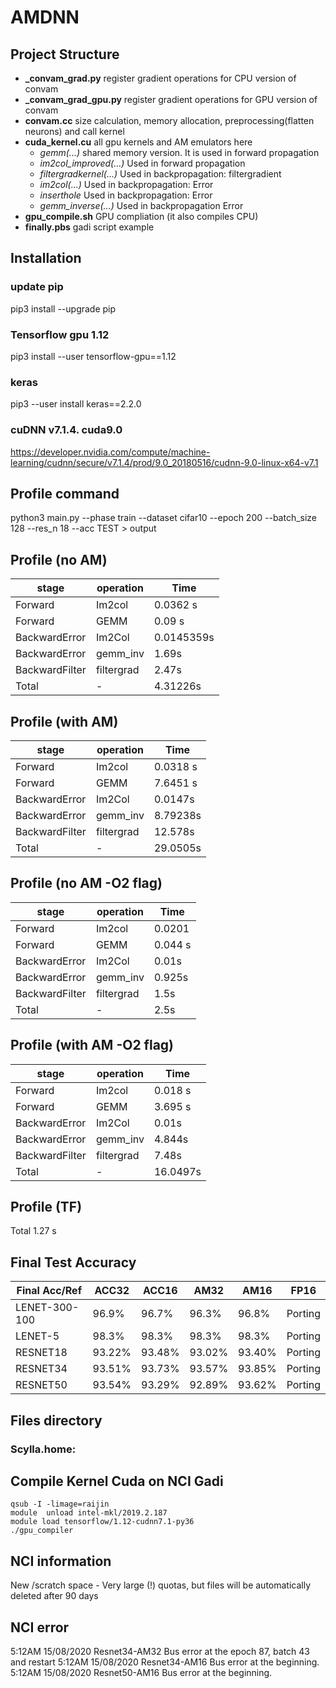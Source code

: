 # AMDNN
## Project Structure
* **_convam_grad.py** register gradient operations for CPU version of convam
* **_convam_grad_gpu.py** register gradient operations for GPU version of convam
* **convam.cc** size calculation, memory allocation, preprocessing(flatten neurons) and call kernel
* **cuda_kernel.cu** all gpu kernels and AM emulators here
	* *gemm(...)* shared memory version. It is used in forward propagation
	* *im2col_improved(...)* Used in forward propagation
	* *filtergradkernel(...)* Used in backpropagation: filtergradient
	* *im2col(...)* Used in backpropagation: Error
	* *inserthole* Used in backpropagation: Error
	* *gemm_inverse(...)* Used in backpropagation Error
* **gpu_compile.sh** GPU compliation (it also compiles CPU)
* **finally.pbs** gadi script example

## Installation
### update pip
pip3 install --upgrade pip

### Tensorflow gpu 1.12
pip3 install --user tensorflow-gpu==1.12

### keras
pip3 --user install keras==2.2.0
### cuDNN v7.1.4. cuda9.0
https://developer.nvidia.com/compute/machine-learning/cudnn/secure/v7.1.4/prod/9.0_20180516/cudnn-9.0-linux-x64-v7.1

## Profile command
python3 main.py --phase train --dataset cifar10 --epoch 200 --batch_size 128 --res_n 18 --acc TEST > output

## Profile (no AM)
stage | operation | Time 
------------ | ------------ | ------------- 
Forward | Im2col | 0.0362 s
Forward | GEMM | 0.09 s
BackwardError | Im2Col | 0.0145359s
BackwardError | gemm_inv | 1.69s
BackwardFilter | filtergrad | 2.47s
Total | - | 4.31226s

## Profile (with AM)
stage | operation | Time 
------------ | ------------ | ------------- 
Forward | Im2col | 0.0318 s
Forward | GEMM | 7.6451 s
BackwardError | Im2Col | 0.0147s
BackwardError | gemm_inv | 8.79238s
BackwardFilter | filtergrad | 12.578s
Total | - | 29.0505s

## Profile (no AM -O2 flag)
stage | operation | Time 
------------ | ------------ | ------------- 
Forward | Im2col | 0.0201
Forward | GEMM | 0.044 s
BackwardError | Im2Col | 0.01s
BackwardError | gemm_inv | 0.925s
BackwardFilter | filtergrad | 1.5s
Total | - | 2.5s

## Profile (with AM -O2 flag)
stage | operation | Time 
------------ | ------------ | ------------- 
Forward | Im2col | 0.018 s
Forward | GEMM | 3.695 s
BackwardError | Im2Col | 0.01s
BackwardError | gemm_inv | 4.844s
BackwardFilter | filtergrad | 7.48s
Total | - | 16.0497s

## Profile (TF)
Total 1.27 s
## Final Test Accuracy

Final Acc/Ref | ACC32 | ACC16 | AM32 | AM16 | FP16
------------ | ------------- | ------------- | ------------- | ------------- | -------------
LENET-300-100 | 96.9% |96.7% | 96.3% |96.8% | Porting
LENET-5 | 98.3% | 98.3% | 98.3% | 98.3% | Porting
RESNET18 |93.22%|93.48%|93.02%|93.40% | Porting
RESNET34 |93.51%|93.73%|93.57%|93.85% | Porting
RESNET50 |93.54%|93.29%|92.89%|93.62% | Porting

## Files directory
### Scylla.home:
## Compile Kernel Cuda on NCI Gadi
```
qsub -I -limage=raijin
module  unload intel-mkl/2019.2.187
module load tensorflow/1.12-cudnn7.1-py36
./gpu_compiler
```
## NCI information
New /scratch space - Very large (!) quotas, but files will be automatically deleted after 90 days
## NCI error
5:12AM 15/08/2020 Resnet34-AM32 Bus error at the epoch 87, batch 43 and restart
5:12AM 15/08/2020 Resnet34-AM16 Bus error at the beginning. 
5:12AM 15/08/2020 Resnet50-AM16 Bus error at the beginning.
